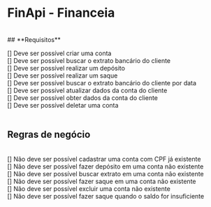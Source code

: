 # FinApi - Financeia
<br />
## **Requisitos** <br />

[] Deve ser possível criar uma conta <br />
[] Deve ser possível buscar o extrato bancário do cliente <br />
[] Deve ser possível realizar um depósito <br />
[] Deve ser possível realizar um saque <br />
[] Deve ser possível buscar o extrato bancário do cliente por data <br />
[] Deve ser possível atualizar dados da conta do cliente <br />
[] Deve ser possível obter dados da conta do cliente <br />
[] Deve ser possível deletar uma conta <br />
<br />
## **Regras de negócio**<br />
<br />
[] Não deve ser possível cadastrar uma conta com CPF já existente<br />
[] Não deve ser possível fazer depósito em uma conta não existente<br />
[] Não deve ser possível buscar extrato em uma conta não existente<br />
[] Não deve ser possível fazer saque em uma conta não existente<br />
[] Não deve ser possível excluir uma conta não existente<br />
[] Não deve ser possível fazer saque quando o saldo for insuficiente<br />
